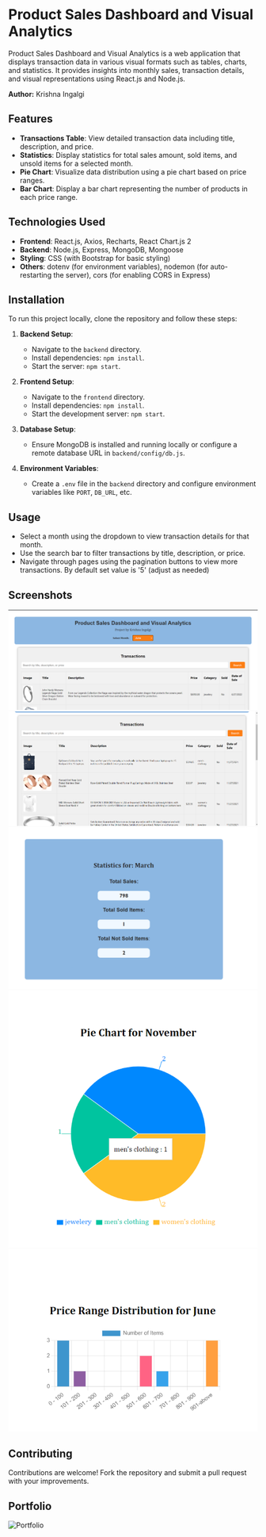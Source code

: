 # Product Sales Dashboard and Visual Analytics

Product Sales Dashboard and Visual Analytics is a web application that displays transaction data in various visual formats such as tables, charts, and statistics. It provides insights into monthly sales, transaction details, and visual representations using React.js and Node.js.

**Author:** Krishna Ingalgi

## Features

- **Transactions Table**: View detailed transaction data including title, description, and price.
- **Statistics**: Display statistics for total sales amount, sold items, and unsold items for a selected month.
- **Pie Chart**: Visualize data distribution using a pie chart based on price ranges.
- **Bar Chart**: Display a bar chart representing the number of products in each price range.

## Technologies Used

- **Frontend**: React.js, Axios, Recharts, React Chart.js 2
- **Backend**: Node.js, Express, MongoDB, Mongoose
- **Styling**: CSS (with Bootstrap for basic styling)
- **Others**: dotenv (for environment variables), nodemon (for auto-restarting the server), cors (for enabling CORS in Express)

## Installation

To run this project locally, clone the repository and follow these steps:

1. **Backend Setup**:
   - Navigate to the `backend` directory.
   - Install dependencies: `npm install`.
   - Start the server: `npm start`.

2. **Frontend Setup**:
   - Navigate to the `frontend` directory.
   - Install dependencies: `npm install`.
   - Start the development server: `npm start`.

3. **Database Setup**:
   - Ensure MongoDB is installed and running locally or configure a remote database URL in `backend/config/db.js`.

4. **Environment Variables**:
   - Create a `.env` file in the `backend` directory and configure environment variables like `PORT`, `DB_URL`, etc.

## Usage

- Select a month using the dropdown to view transaction details for that month.
- Use the search bar to filter transactions by title, description, or price.
- Navigate through pages using the pagination buttons to view more transactions. By default set value is '5' (adjust as needed)

## Screenshots

![Dashboard](./client/src/assets/dashboard.png)
![Transactions Table](./client/src/assets/table.png)
![Statistics](./client/src/assets/statistics.png)
![Pie Chart](./client/src/assets/piechart.png)
![Bar Chart](./client/src/assets/bargraph.png)

## Contributing

Contributions are welcome! Fork the repository and submit a pull request with your improvements.

## Portfolio

![Portfolio](https://ingalgi-krishna.github.io/portfolio_website/)
